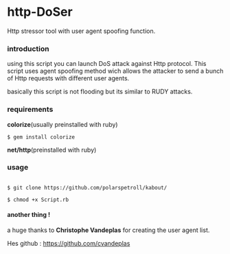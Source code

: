 # http-DoSer
Http stressor  tool with user agent spoofing function.
### introduction
using this script you can launch DoS attack against Http protocol. This script uses agent spoofing method wich allows the attacker to send a bunch of Http requests with different user agents.

basically this script is not flooding but its similar to RUDY attacks.
### requirements 

**colorize**(usually preinstalled with ruby)


``
$ gem install colorize
``

**net/http**(preinstalled with ruby)

### usage 

```

$ git clone https://github.com/polarspetroll/kabout/

$ chmod +x Script.rb

```
#### another thing !
a huge thanks to **Christophe Vandeplas** for creating the user agent list.

Hes github : https://github.com/cvandeplas
